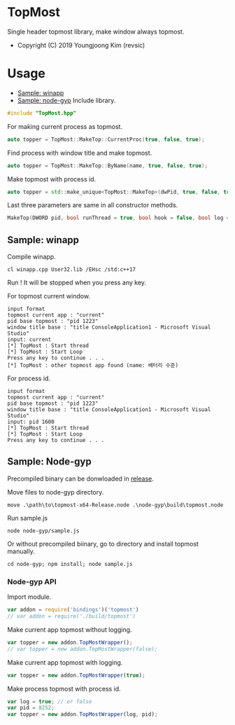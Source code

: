 # TopMost

Single header topmost library, make window always topmost.

- Copyright (C) 2019 Youngjoong Kim (revsic)

# Usage

- [Sample: winapp](#sample:-winapp)
- [Sample: node-gyp](#sample:-node-gyp)
Include library.
```cpp
#include "TopMost.hpp"
```

For making current process as topmost.
```cpp
auto topper = TopMost::MakeTop::CurrentProc(true, false, true);
```
Find process with window title and make topmost.
```cpp
auto topper = TopMost::MakeTop::ByName(name, true, false, true);
```
Make topmost with process id.
```cpp
auto topper = std::make_unique<TopMost::MakeTop>(dwPid, true, false, true);
```
Last three parameters are same in all constructor methods.
```cpp
MakeTop(DWORD pid, bool runThread = true, bool hook = false, bool log = false)
```

## Sample: winapp

Compile winapp.
```
cl winapp.cpp User32.lib /EHsc /std:c++17
```
Run ! It will be stopped when you press any key.

For topmost current window.
```
input format
topmost current app : "current"
pid base topmost : "pid 1223"
window title base : "title ConsoleApplication1 - Microsoft Visual Studio"
input: current
[*] TopMost : Start thread
[*] TopMost : Start Loop
Press any key to continue . . .
[*] TopMost : other topmost app found (name: 배터리 수준)
```
For process id.
```
input format
topmost current app : "current"
pid base topmost : "pid 1223"
window title base : "title ConsoleApplication1 - Microsoft Visual Studio"
input: pid 1600
[*] TopMost : Start thread
[*] TopMost : Start Loop
Press any key to continue . . .
```

## Sample: Node-gyp

Precompiled binary can be donwloaded in [release](https://github.com/revsic/TopMost/releases).

Move files to node-gyp directory.
```
move .\path\to\topmost-x64-Release.node .\node-gyp\build\topmost.node
```
Run sample.js
```
node node-gyp/sample.js
```
Or without precompiled biinary, go to directory and install topmost manually.
```
cd node-gyp; npm install; node sample.js
```

### Node-gyp API
Import module.
```js
var addon = require('bindings')('topmost')
// var addon = require('./build/topmost')
```
Make current app topmost without logging.
```js
var topper = new addon.TopMostWrapper();
// var topper = new addon.TopMostWrapper(false);
```
Make current app topmost with logging.
```js
var topper = new addon.TopMostWrapper(true);
```
Make process topmost with process id.
```js
var log = true; // or false
var pid = 8252;
var topper = new addon.TopMostWrapper(log, pid);
```
